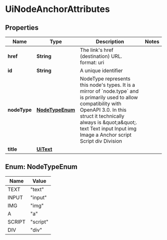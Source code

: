 

# UiNodeAnchorAttributes


## Properties

| Name | Type | Description | Notes |
|------------ | ------------- | ------------- | -------------|
|**href** | **String** | The link&#39;s href (destination) URL.  format: uri |  |
|**id** | **String** | A unique identifier |  |
|**nodeType** | [**NodeTypeEnum**](#NodeTypeEnum) | NodeType represents this node&#39;s types. It is a mirror of &#x60;node.type&#x60; and is primarily used to allow compatibility with OpenAPI 3.0.  In this struct it technically always is \&quot;a\&quot;. text Text input Input img Image a Anchor script Script div Division |  |
|**title** | [**UiText**](UiText.md) |  |  |



## Enum: NodeTypeEnum

| Name | Value |
|---- | -----|
| TEXT | &quot;text&quot; |
| INPUT | &quot;input&quot; |
| IMG | &quot;img&quot; |
| A | &quot;a&quot; |
| SCRIPT | &quot;script&quot; |
| DIV | &quot;div&quot; |



